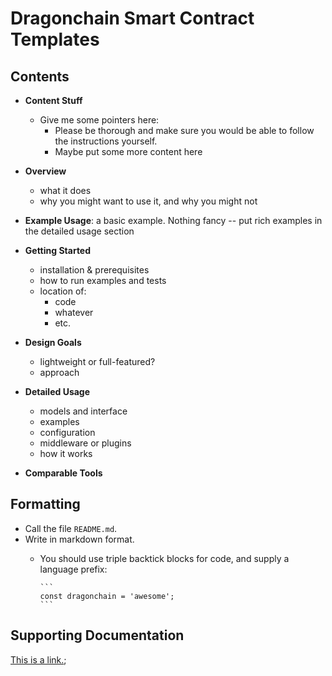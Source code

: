 # Dragonchain Smart Contract Templates

## Contents

* **Content Stuff**
  - Give me some pointers here:
    - Please be thorough and make sure you would be able to follow the instructions yourself.
    - Maybe put some more content here

* **Overview**
  - what it does
  - why you might want to use it, and why you might not

* **Example Usage**: a basic example. Nothing fancy -- put rich examples in the detailed usage section

* **Getting Started**
  - installation & prerequisites
  - how to run examples and tests
  - location of:
    - code
    - whatever
    - etc.

* **Design Goals**
  - lightweight or full-featured?
  - approach

* **Detailed Usage**
  - models and interface
  - examples
  - configuration
  - middleware or plugins
  - how it works

* **Comparable Tools**


## Formatting

* Call the file `README.md`.
* Write in markdown format.
  - You should use triple backtick blocks for code, and supply a language prefix:

        ```
        const dragonchain = 'awesome';
        ```





## Supporting Documentation
[This is a link.](https://dragonchain.com);

